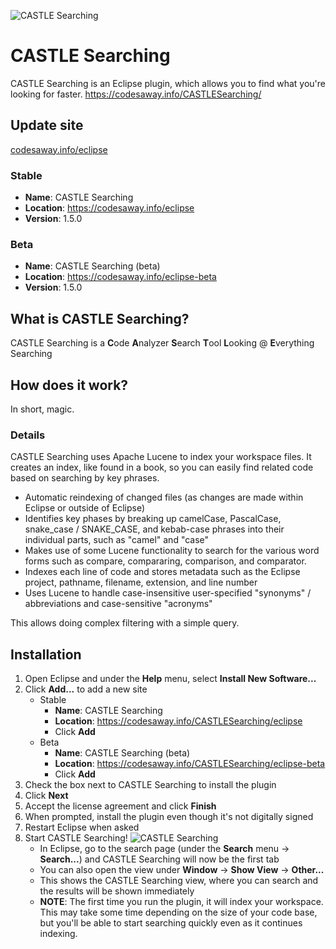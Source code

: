 ![CASTLE Searching](https://codesaway.info/images/CASTLESearching.png)

# CASTLE Searching
CASTLE Searching is an Eclipse plugin, which allows you to find what you're looking for faster.
https://codesaway.info/CASTLESearching/

## Update site
[codesaway.info/eclipse](https://codesaway.info/eclipse)

### Stable
* **Name**: CASTLE Searching
* **Location**: https://codesaway.info/eclipse
* **Version**: 1.5.0

### Beta
* **Name**: CASTLE Searching (beta)
* **Location**: https://codesaway.info/eclipse-beta
* **Version**: 1.5.0

## What is CASTLE Searching?
CASTLE Searching is a **C**ode **A**nalyzer **S**earch **T**ool **L**ooking @ **E**verything Searching

## How does it work?

In short, magic.

### Details
CASTLE Searching uses Apache Lucene to index your workspace files. It creates an index, like found in a book, so you can easily find related code based on searching by key phrases.

* Automatic reindexing of changed files (as changes are made within Eclipse or outside of Eclipse)
* Identifies key phases by breaking up camelCase, PascalCase, snake_case / SNAKE_CASE, and kebab-case phrases into their individual parts, such as "camel" and "case"
* Makes use of some Lucene functionality to search for the various word forms such as compare, compararing, comparison, and comparator.
* Indexes each line of code and stores metadata such as the Eclipse project, pathname, filename, extension, and line number
* Uses Lucene to handle case-insensitive user-specified "synonyms" / abbreviations and case-sensitive "acronyms"

This allows doing complex filtering with a simple query.

## Installation
1. Open Eclipse and under the **Help** menu, select **Install New Software...**
2. Click **Add...** to add a new site
   * Stable
      * **Name**: CASTLE Searching
      * **Location**: https://codesaway.info/CASTLESearching/eclipse
      * Click **Add**
   * Beta
      * **Name**: CASTLE Searching (beta)
      * **Location**: https://codesaway.info/CASTLESearching/eclipse-beta
      * Click **Add**
3. Check the box next to CASTLE Searching to install the plugin
4. Click **Next**
5. Accept the license agreement and click **Finish**
6. When prompted, install the plugin even though it's not digitally signed
7. Restart Eclipse when asked
8. Start CASTLE Searching! ![CASTLE Searching](https://codesaway.info/images/CASTLE.png)
   * In Eclipse, go to the search page (under the **Search** menu -> **Search...**) and CASTLE Searching will now be the first tab
   * You can also open the view under **Window** -> **Show View** -> **Other...**
   * This shows the CASTLE Searching view, where you can search and the results will be shown immediately
   * **NOTE**: The first time you run the plugin, it will index your workspace. This may take some time depending on the size of your code base, but you'll be able to start searching quickly even as it continues indexing.
